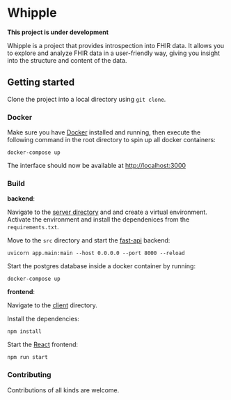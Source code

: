 # Whipple

**This project is under development**

Whipple is a project that provides introspection into FHIR data. It allows you to explore and analyze FHIR data in a user-friendly way, giving you insight into the structure and content of the data.

## Getting started

Clone the project into a local directory using `git clone`.

### Docker

Make sure you have [Docker](https://www.docker.com/) installed and running, then execute the following command in the root directory to spin up all docker containers:

```shell
docker-compose up
```

The interface should now be available at [http://localhost:3000](http://localhost:3000)

### Build

**backend**:

Navigate to the [server directory](./webapp/server) and and create a virtual environment. Activate the environment and install the dependenices from the `requirements.txt`.

Move to the `src` directory and start the [fast-api](https://fastapi.tiangolo.com/) backend:

```shell
uvicorn app.main:main --host 0.0.0.0 --port 8000 --reload
```

Start the postgres database inside a docker container by running:

```shell
docker-compose up
```

**frontend**:

Navigate to the [client](./webapp/client) directory.

Install the dependencies:

```shell
npm install
```

Start the [React](https://react.dev/) frontend:

```shell
npm run start
```

### Contributing

Contributions of all kinds are welcome.
